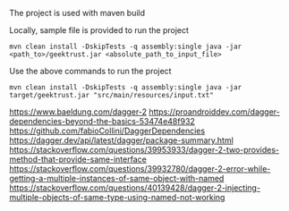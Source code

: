 
The project is used with maven build

Locally, sample file is provided to run the project

`
mvn clean install -DskipTests -q assembly:single
java -jar <path_to>/geektrust.jar <absolute_path_to_input_file>
`

Use the above commands to run the project

`
mvn clean install -DskipTests -q assembly:single
java -jar target/geektrust.jar "src/main/resources/input.txt"
`

https://www.baeldung.com/dagger-2
https://proandroiddev.com/dagger-dependencies-beyond-the-basics-53474e48f932
https://github.com/fabioCollini/DaggerDependencies
https://dagger.dev/api/latest/dagger/package-summary.html
https://stackoverflow.com/questions/39953933/dagger-2-two-provides-method-that-provide-same-interface
https://stackoverflow.com/questions/39932780/dagger-2-error-while-getting-a-multiple-instances-of-same-object-with-named
https://stackoverflow.com/questions/40139428/dagger-2-injecting-multiple-objects-of-same-type-using-named-not-working